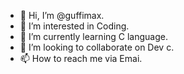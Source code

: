 - 👋 Hi, I’m @guffimax.
- 👀 I’m interested in Coding.
- 🌱 I’m currently learning C language.
- 💞️ I’m looking to collaborate on Dev c.
- 📫 How to reach me via Emai.

<!---
guffimax/guffimax is a ✨ special ✨ repository because its `README.md` (this file) appears on your GitHub profile.
You can click the Preview link to take a look at your changes.
--->
